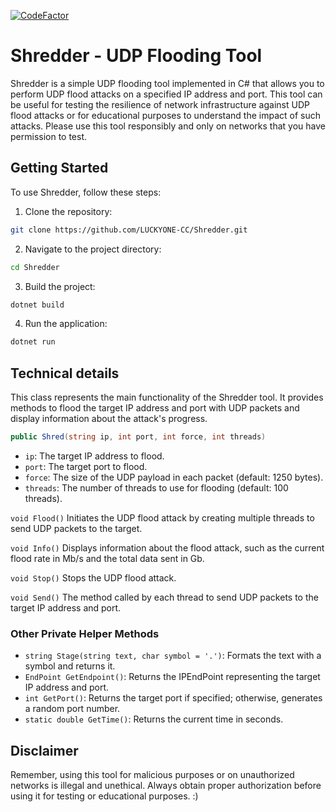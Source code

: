[![CodeFactor](https://www.codefactor.io/repository/github/luckyone-cc/shredder/badge)](https://www.codefactor.io/repository/github/luckyone-cc/shredder)
# Shredder - UDP Flooding Tool
Shredder is a simple UDP flooding tool implemented in C# that allows you to perform UDP flood attacks on a specified IP address and port. This tool can be useful for testing the resilience of network infrastructure against UDP flood attacks or for educational purposes to understand the impact of such attacks. Please use this tool responsibly and only on networks that you have permission to test.

## Getting Started
To use Shredder, follow these steps:

1. Clone the repository:

```sh
git clone https://github.com/LUCKYONE-CC/Shredder.git
```

2. Navigate to the project directory:
```sh
cd Shredder
```

3. Build the project:

```sh
dotnet build
```

4. Run the application:

```sh
dotnet run
```

## Technical details
This class represents the main functionality of the Shredder tool. It provides methods to flood the target IP address and port with UDP packets and display information about the attack's progress.

```cs
public Shred(string ip, int port, int force, int threads)
```

- `ip`: The target IP address to flood.
- `port`: The target port to flood.
- `force`: The size of the UDP payload in each packet (default: 1250 bytes).
- `threads`: The number of threads to use for flooding (default: 100 threads).

`void Flood()`
Initiates the UDP flood attack by creating multiple threads to send UDP packets to the target.

`void Info()`
Displays information about the flood attack, such as the current flood rate in Mb/s and the total data sent in Gb.

`void Stop()`
Stops the UDP flood attack.

`void Send()`
The method called by each thread to send UDP packets to the target IP address and port.

### Other Private Helper Methods
- `string Stage(string text, char symbol = '.')`: Formats the text with a symbol and returns it.
- `EndPoint GetEndpoint()`: Returns the IPEndPoint representing the target IP address and port.
- `int GetPort()`: Returns the target port if specified; otherwise, generates a random port number.
- `static double GetTime()`: Returns the current time in seconds.

## Disclaimer 
Remember, using this tool for malicious purposes or on unauthorized networks is illegal and unethical. Always obtain proper authorization before using it for testing or educational purposes. :)
